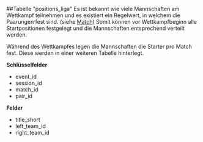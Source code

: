 ##Tabelle "positions_liga"
Es ist bekannt wie viele Mannschaften am Wettkampf teilnehmen und es existiert ein Regelwert, in welchem die Paarungen fest sind. (siehe [Match])
Somit können vor Wettkampfbeginn alle Startpositionen festgelegt und die Mannschaften entsprechend verteilt werden.

Während des Wettkampfes legen die Mannschaften die Starter pro Match fest. Diese werden in einer weiteren Tabelle hinterlegt.

**Schlüsselfelder**
* event_id
* session_id
* match_id
* pair_id

**Felder**
* title_short
* left_team_id
* right_team_id

[Match]: kapitel_08_match.md "Match-Runden"
